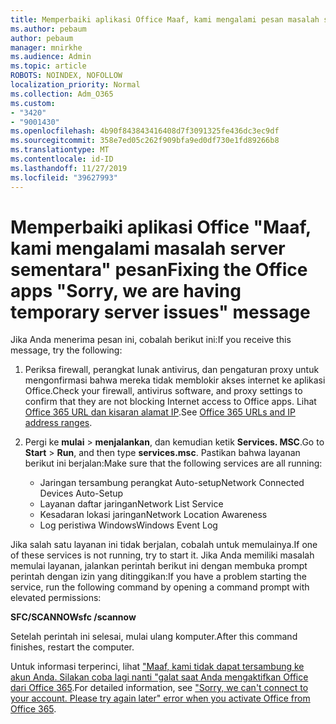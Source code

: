 ```yaml
---
title: Memperbaiki aplikasi Office Maaf, kami mengalami pesan masalah server sementara
ms.author: pebaum
author: pebaum
manager: mnirkhe
ms.audience: Admin
ms.topic: article
ROBOTS: NOINDEX, NOFOLLOW
localization_priority: Normal
ms.collection: Adm_O365
ms.custom:
- "3420"
- "9001430"
ms.openlocfilehash: 4b90f843843416408d7f3091325fe436dc3ec9df
ms.sourcegitcommit: 358e7ed05c262f909bfa9ed0df730e1fd89266b8
ms.translationtype: MT
ms.contentlocale: id-ID
ms.lasthandoff: 11/27/2019
ms.locfileid: "39627993"
---
```

# <a name="fixing-the-office-apps-sorry-we-are-having-temporary-server-issues-message"></a><span data-ttu-id="904e5-102">Memperbaiki aplikasi Office "Maaf, kami mengalami masalah server sementara" pesan</span><span class="sxs-lookup"><span data-stu-id="904e5-102">Fixing the Office apps "Sorry, we are having temporary server issues" message</span></span>

<span data-ttu-id="904e5-103">Jika Anda menerima pesan ini, cobalah berikut ini:</span><span class="sxs-lookup"><span data-stu-id="904e5-103">If you receive this message, try the following:</span></span>

1. <span data-ttu-id="904e5-104">Periksa firewall, perangkat lunak antivirus, dan pengaturan proxy untuk mengonfirmasi bahwa mereka tidak memblokir akses internet ke aplikasi Office.</span><span class="sxs-lookup"><span data-stu-id="904e5-104">Check your firewall, antivirus software, and proxy settings to confirm that they are not blocking Internet access to Office apps.</span></span> <span data-ttu-id="904e5-105">Lihat [Office 365 URL dan kisaran alamat IP](https://docs.microsoft.com/office365/enterprise/urls-and-ip-address-ranges).</span><span class="sxs-lookup"><span data-stu-id="904e5-105">See [Office 365 URLs and IP address ranges](https://docs.microsoft.com/office365/enterprise/urls-and-ip-address-ranges).</span></span>

2. <span data-ttu-id="904e5-106">Pergi ke **mulai** > **menjalankan**, dan kemudian ketik **Services. MSC**.</span><span class="sxs-lookup"><span data-stu-id="904e5-106">Go to **Start** > **Run**, and then type **services.msc**.</span></span> <span data-ttu-id="904e5-107">Pastikan bahwa layanan berikut ini berjalan:</span><span class="sxs-lookup"><span data-stu-id="904e5-107">Make sure that the following services are all running:</span></span>
    - <span data-ttu-id="904e5-108">Jaringan tersambung perangkat Auto-setup</span><span class="sxs-lookup"><span data-stu-id="904e5-108">Network Connected Devices Auto-Setup</span></span>
    - <span data-ttu-id="904e5-109">Layanan daftar jaringan</span><span class="sxs-lookup"><span data-stu-id="904e5-109">Network List Service</span></span>
    - <span data-ttu-id="904e5-110">Kesadaran lokasi jaringan</span><span class="sxs-lookup"><span data-stu-id="904e5-110">Network Location Awareness</span></span>
    - <span data-ttu-id="904e5-111">Log peristiwa Windows</span><span class="sxs-lookup"><span data-stu-id="904e5-111">Windows Event Log</span></span>

<span data-ttu-id="904e5-112">Jika salah satu layanan ini tidak berjalan, cobalah untuk memulainya.</span><span class="sxs-lookup"><span data-stu-id="904e5-112">If one of these services is not running, try to start it.</span></span> <span data-ttu-id="904e5-113">Jika Anda memiliki masalah memulai layanan, jalankan perintah berikut ini dengan membuka prompt perintah dengan izin yang ditinggikan:</span><span class="sxs-lookup"><span data-stu-id="904e5-113">If you have a problem starting the service, run the following command by opening a command prompt with elevated permissions:</span></span>

<span data-ttu-id="904e5-114">**SFC/SCANNOW**</span><span class="sxs-lookup"><span data-stu-id="904e5-114">**sfc /scannow**</span></span>

<span data-ttu-id="904e5-115">Setelah perintah ini selesai, mulai ulang komputer.</span><span class="sxs-lookup"><span data-stu-id="904e5-115">After this command finishes, restart the computer.</span></span>

<span data-ttu-id="904e5-116">Untuk informasi terperinci, lihat ["Maaf, kami tidak dapat tersambung ke akun Anda. Silakan coba lagi nanti "galat saat Anda mengaktifkan Office dari Office 365](https://docs.microsoft.com/office/troubleshoot/activation-installation/issue-when-activate-office-from-office-365).</span><span class="sxs-lookup"><span data-stu-id="904e5-116">For detailed information, see ["Sorry, we can't connect to your account. Please try again later" error when you activate Office from Office 365](https://docs.microsoft.com/office/troubleshoot/activation-installation/issue-when-activate-office-from-office-365).</span></span>